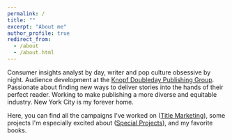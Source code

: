 ```yaml
---
permalink: /
title: ""
excerpt: "About me"
author_profile: true
redirect_from: 
  - /about
  - /about.html
---
```


Consumer insights analyst by day, writer and pop culture obsessive by night. Audience development at the [Knopf Doubleday Publishing Group](http://knopfdoubleday.com/). Passionate about finding new ways to deliver stories into the hands of their perfect reader. Working to make publishing a more diverse and equitable industry. New York City is my forever home.

Here, you can find all the campaigns I've worked on ([Title Marketing](https://hannahmengler.github.io/titles/)), some projects I'm especially excited about ([Special Projects](https://hannahmengler.github.io/projects/)), and my favorite books. 